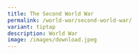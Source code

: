```yaml
---
title: The Second World War
permalink: /world-war/second-world-war/
variant: tiptap
description: World War
image: /images/download.jpeg
---
```

